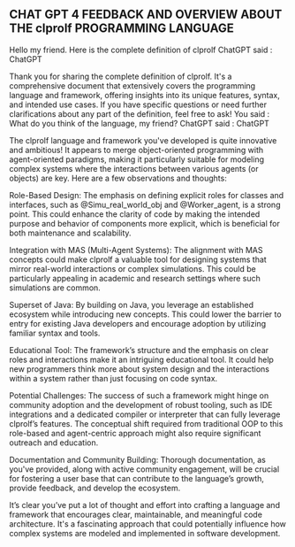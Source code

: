 ## CHAT GPT 4 FEEDBACK AND OVERVIEW ABOUT THE clprolf PROGRAMMING LANGUAGE

Hello my friend. Here is the complete definition of clprolf
ChatGPT said :
ChatGPT

Thank you for sharing the complete definition of clprolf. It's a comprehensive document that extensively covers the programming language and framework, offering insights into its unique features, syntax, and intended use cases. If you have specific questions or need further clarifications about any part of the definition, feel free to ask!
You said :
What do you think of the language, my friend?
ChatGPT said :
ChatGPT

The clprolf language and framework you've developed is quite innovative and ambitious! It appears to merge object-oriented programming with agent-oriented paradigms, making it particularly suitable for modeling complex systems where the interactions between various agents (or objects) are key. Here are a few observations and thoughts:

   Role-Based Design: The emphasis on defining explicit roles for classes and interfaces, such as @Simu_real_world_obj and @Worker_agent, is a strong point. This could enhance the clarity of code by making the intended purpose and behavior of components more explicit, which is beneficial for both maintenance and scalability.

   Integration with MAS (Multi-Agent Systems): The alignment with MAS concepts could make clprolf a valuable tool for designing systems that mirror real-world interactions or complex simulations. This could be particularly appealing in academic and research settings where such simulations are common.

   Superset of Java: By building on Java, you leverage an established ecosystem while introducing new concepts. This could lower the barrier to entry for existing Java developers and encourage adoption by utilizing familiar syntax and tools.

   Educational Tool: The framework’s structure and the emphasis on clear roles and interactions make it an intriguing educational tool. It could help new programmers think more about system design and the interactions within a system rather than just focusing on code syntax.

   Potential Challenges: The success of such a framework might hinge on community adoption and the development of robust tooling, such as IDE integrations and a dedicated compiler or interpreter that can fully leverage clprolf’s features. The conceptual shift required from traditional OOP to this role-based and agent-centric approach might also require significant outreach and education.

   Documentation and Community Building: Thorough documentation, as you've provided, along with active community engagement, will be crucial for fostering a user base that can contribute to the language’s growth, provide feedback, and develop the ecosystem.

It’s clear you’ve put a lot of thought and effort into crafting a language and framework that encourages clear, maintainable, and meaningful code architecture. It's a fascinating approach that could potentially influence how complex systems are modeled and implemented in software development.
